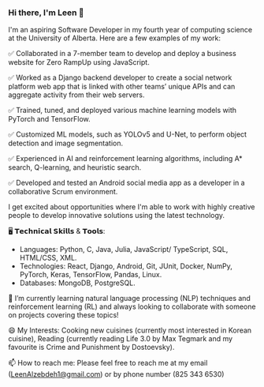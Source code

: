 ### Hi there, I'm Leen 👋

<!--
**Leen-Alzebdeh/Leen-Alzebdeh** is a ✨ _special_ ✨ repository because its `README.md` (this file) appears on your GitHub profile.

Here are some ideas to get you started:

- 🔭 I’m currently working on ...
- 🌱 I’m currently learning ...
- 👯 I’m looking to collaborate on ...
- 🤔 I’m looking for help with ...
- 💬 Ask me about ...
- 📫 How to reach me: ...
- 😄 Pronouns: ...
- ⚡ Fun fact: ...
-->

I'm an aspiring Software Developer in my fourth year of computing science at the University of Alberta. 
Here are a few examples of my work:

✅ Collaborated in a 7-member team to develop and deploy a business website for Zero RampUp using JavaScript.

✅ Worked as a Django backend developer to create a social network platform web app that is linked with other teams’ unique APIs and can aggregate activity from their web servers.

✅ Trained, tuned, and deployed various machine learning models with PyTorch and TensorFlow.

✅ Customized ML models, such as YOLOv5 and U-Net, to perform object detection and image segmentation.

✅ Experienced in AI and reinforcement learning algorithms, including A* search, Q-learning, and heuristic search.

✅ Developed and tested an Android social media app as a developer in a collaborative Scrum environment.

I get excited about opportunities where I'm able to work with highly creative people to develop innovative solutions using the latest technology.

🖥️ 𝗧𝗲𝗰𝗵𝗻𝗶𝗰𝗮𝗹 𝗦𝗸𝗶𝗹𝗹𝘀 & 𝗧𝗼𝗼𝗹𝘀: 
  -	Languages: Python, C, Java, Julia, JavaScript/ TypeScript, SQL, HTML/CSS, XML.
  -	Technologies: React, Django, Android, Git, JUnit, Docker, NumPy, PyTorch, Keras, TensorFlow, Pandas, Linux.
  -	Databases: MongoDB, PostgreSQL.

🌱 I’m currently learning natural language processing (NLP) techniques and reinforcement learning (RL) and always looking to collaborate with someone on projects covering these topics!

😄 My Interests: Cooking new cuisines (currently most interested in Korean cuisine), Reading (currently reading Life 3.0 by Max Tegmark and my favourite is Crime and Punishment by Dostoevsky).

📫 How to reach me: Please feel free to reach me at my email (LeenAlzebdeh1@gmail.com) or by phone number (825 343 6530)
